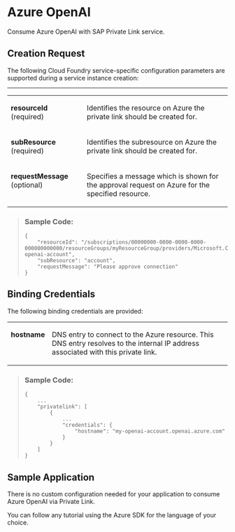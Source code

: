 <!-- loio7056d9b66cb149c3a6dc97d9a503e5c8 -->

# Azure OpenAI

Consume Azure OpenAI with SAP Private Link service.



<a name="loio7056d9b66cb149c3a6dc97d9a503e5c8__section_zzt_m3f_mxb"/>

## Creation Request

The following Cloud Foundry service-specific configuration parameters are supported during a service instance creation:

****


<table>
<tr>
<td valign="top">

**resourceId** \(required\)



</td>
<td valign="top">

Identifies the resource on Azure the private link should be created for.



</td>
</tr>
<tr>
<td valign="top">

**subResource** \(required\)



</td>
<td valign="top">

Identifies the subresource on Azure the private link should be created for.



</td>
</tr>
<tr>
<td valign="top">

**requestMessage** \(optional\)



</td>
<td valign="top">

Specifies a message which is shown for the approval request on Azure for the specified resource.



</td>
</tr>
</table>

> ### Sample Code:  
> ```
> {
>     "resourceId": "/subscriptions/00000000-0000-0000-0000-000000000000/resourceGroups/myResourceGroup/providers/Microsoft.CognitiveServices/accounts/my-openai-account",
>     "subResource": "account",
>     "requestMessage": "Please approve connection"
> }
> ```



<a name="loio7056d9b66cb149c3a6dc97d9a503e5c8__section_mxg_bjf_mxb"/>

## Binding Credentials

The following binding credentials are provided:


<table>
<tr>
<td valign="top">

**hostname**



</td>
<td valign="top">

DNS entry to connect to the Azure resource. This DNS entry resolves to the internal IP address associated with this private link.



</td>
</tr>
</table>

> ### Sample Code:  
> ```
> {
>     ...
>     "privatelink": [
>         {
>             ...
>             "credentials": {
>                 "hostname": "my-openai-account.openai.azure.com"
>             }
>         }
>     ]
> }
> ```



<a name="loio7056d9b66cb149c3a6dc97d9a503e5c8__section_czz_gjf_mxb"/>

## Sample Application

There is no custom configuration needed for your application to consume Azure OpenAI via Private Link.

You can follow any tutorial using the Azure SDK for the language of your choice.

